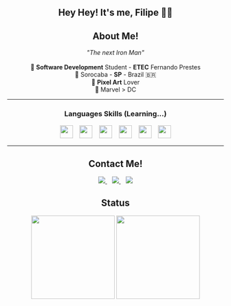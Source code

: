 <h2 align="center">Hey Hey! It's me, Filipe 👋🤓</h2>

<h2 align="center">About Me!</h2>
<div align="center">
<i>"The next Iron Man"</i> <br><br>
🏫 <b>Software Development</b> Student - <b>ETEC</b> Fernando Prestes <br>
📍 Sorocaba - <b>SP</b> - Brazil 🇧🇷 <br>
👾 <b>Pixel Art</b> Lover <br>
🤖 Marvel > DC <br>
</div>
 
<hr>
<h3 align="center">Languages Skills (Learning...)</h2>
<p align="center">
 <img src="https://img.shields.io/badge/-Python-14354C?style=flat&logo=python&logoColor=white" height=30> &nbsp;&nbsp; <img src="https://img.shields.io/badge/-PHP-6495ED?style=flat&logo=php&logoColor=white" height=30> &nbsp;&nbsp; <img src="https://img.shields.io/badge/-C%23-7B68EE?style=flat&logo=c-sharp&logoColor=white" height=30> &nbsp;&nbsp; <img src="https://img.shields.io/badge/-PostgreSQL-6495ED?style=flat&logo=postgresql&logoColor=white" height=30> &nbsp;&nbsp; <img src="https://img.shields.io/badge/-HTML-FF7F50?style=flat&logo=html5&logoColor=white" height=30> &nbsp;&nbsp; <img src="https://img.shields.io/badge/-CSS-1E90FF?style=flat&logo=css3&logoColor=white" height=30>
</p>
<hr>

<h2 align="center">Contact Me!</h2>
<p align="center">
 <a href="https://www.linkedin.com/in/devlipe/" rel="nofollow">
  <img src="https://img.shields.io/badge/linkedin-%230077B5.svg?&style=for-the-badge&logo=linkedin&logoColor=white">
 </a>
 &nbsp;&nbsp;
 <a href="https://www.instagram.com/lip__ee_/" rel="nofollow">
  <img src="https://img.shields.io/badge/instagram-%23E4405F.svg?&style=for-the-badge&logo=instagram&logoColor=white">
 </a>
 &nbsp;&nbsp;
 <a href="https://twitter.com/dev_lipe" rel="nofollow">
  <img src="https://img.shields.io/badge/Twitter-1DA1F2?style=for-the-badge&logo=twitter&logoColor=white">
 </a>
</p>

<h2 align="center">Status</h2>
<p align="center">
 <img height="194em" src="https://github-readme-stats.vercel.app/api?username=Lip-ee&show_icons=true&hide_border=true&&count_private=true&include_all_commits=true" />
 <img height="194em" src="https://github-readme-streak-stats.herokuapp.com/?user=Lip-ee&theme=white"/>
</p>
